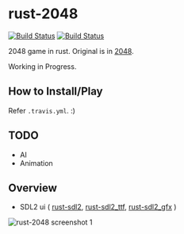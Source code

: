 # rust-2048

[![Build Status](https://travis-ci.org/andelf/rust-2048.svg?branch=master)](https://travis-ci.org/andelf/rust-2048)
[![Build Status](https://drone.io/github.com/andelf/rust-2048/status.png)](https://drone.io/github.com/andelf/rust-2048/latest)

2048 game in rust. Original is in [2048](http://gabrielecirulli.github.io/2048/).

Working in Progress.

## How to Install/Play

Refer ``.travis.yml``. :)

## TODO

* AI
* Animation

## Overview

* SDL2 ui ( [rust-sdl2](https://github.com/AngryLawyer/rust-sdl2), [rust-sdl2_ttf](https://github.com/andelf/rust-sdl2_ttf),
  [rust-sdl2_gfx](https://github.com/andelf/rust-sdl2_gfx) )

![rust-2048 screenshot 1][ss01]

[ss01]: http://i.imgur.com/BmcazX8.png
